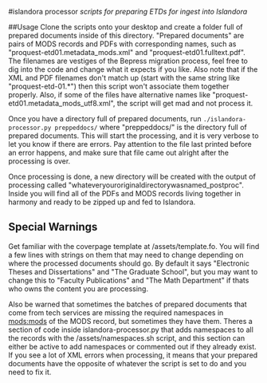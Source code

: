 #islandora processor
*scripts for preparing ETDs for ingest into Islandora*

##Usage
Clone the scripts onto your desktop and create a folder full of prepared documents
inside of this directory. "Prepared documents" are pairs of MODS records and PDFs
with corresponding names, such as "proquest-etd01.metadata_mods.xml" and "proquest-etd01.fulltext.pdf".
The filenames are vestiges of the Bepress migration process, feel free to dig into
the code and change what it expects if you like. Also note that if the XML and PDF
filenames don't match up (start with the same string like "proquest-etd-01.*") then
this script won't associate them together properly. Also, if some of the files have
alternative names like "proquest-etd01.metadata_mods_utf8.xml", the script will
get mad and not process it.

Once you have a directory full of prepared documents, run `./islandora-processor.py preppeddocs/`
where "preppeddocs/" is the directory full of prepared documents. This will start the processing,
and it is very verbose to let you know if there are errors. Pay attention to the file last printed
before an error happens, and make sure that file came out alright after the processing is over.

Once processing is done, a new directory will be created with the output of processing called
"whateveryouroriginaldirectorywasnamed_postproc". Inside you will find all of the PDFs and MODS
records living together in harmony and ready to be zipped up and fed to Islandora.

## Special Warnings
Get familiar with the coverpage template at /assets/template.fo. You will find
a few lines with strings on them that may need to change depending on where the processed
documents should go. By default it says "Electronic Theses and Dissertations" and
"The Graduate School", but you may want to change this to "Faculty Publications" and
"The Math Department" if thats who owns the content you are processing.

Also be warned that sometimes the batches of prepared documents that come from tech 
services are missing the required namespaces in <mods:mods> of the MODS record, but
sometimes they have them. Theres a section of code inside islandora-processor.py that
adds namespaces to all the records with the /assets/namespaces.sh script, and this section
can either be active to add namespaces or commented out if they already exist. If you
see a lot of XML errors when processing, it means that your prepared documents have
the opposite of whatever the script is set to do and you need to fix it.
